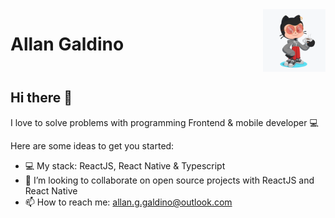 <div style="display: flex; justify-content: space-between;"> 
  <h1>Allan Galdino</h1>
  <img src="https://github.com/GaldinoAllan/GaldinoAllan/blob/master/.github/octocat.png" alt="Octocat Allan" height="100"/>
</div>

## Hi there 👋

I love to solve problems with programming
Frontend & mobile developer :computer:

Here are some ideas to get you started:

- 💻 My stack: ReactJS, React Native & Typescript
- 👯 I’m looking to collaborate on open source projects with ReactJS and React Native
- 📫 How to reach me: allan.g.galdino@outlook.com
